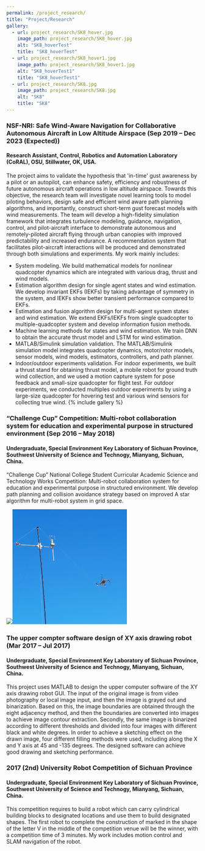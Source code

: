 ```yaml
---
permalink: /project_research/
title: "Project/Research"
gallery:
  - url: project_research/SK8_hover.jpg
    image_path: project_research/SK8_hover.jpg
    alt: "SK8_hoverTest"
    title: "SK8_hoverTest"
  - url: project_research/SK8_hover1.jpg
    image_path: project_research/SK8_hover1.jpg
    alt: "SK8_hoverTest1"
    title: "SK8_hoverTest1"
  - url: project_research/SK8.jpg
    image_path: project_research/SK8.jpg
    alt: "SK8"
    title: "SK8"
---
```

### NSF-NRI: Safe Wind-Aware Navigation for Collaborative Autonomous Aircraft in Low Altitude Airspace (Sep 2019 – Dec 2023 (Expected))
#### Research Assistant, Control, Robotics and Automation Laboratory (CoRAL), OSU, Stillwater, OK, USA. 
The project aims to validate the hypothesis that 'in-time' gust awareness by a pilot or an autopilot, can enhance safety, efficiency and robustness of future autonomous aircraft operations in low altitude airspace. Towards this objective, the research team will investigate novel learning tools to model piloting behaviors, design safe and efficient wind aware path planning algorithms, and importantly, construct short-term gust forecast models with wind measurements. The team will develop a high-fidelity simulation framework that integrates turbulence modeling, guidance, navigation, control, and pilot-aircraft interface to demonstrate autonomous and remotely-piloted aircraft flying through urban canopies with improved predictability and increased endurance. A recommendation system that facilitates pilot-aircraft interactions will be produced and demonstrated through both simulations and experiments. My work mainly includes:
- System modeling. We build mathematical models for nonlinear quadcopter dynamics which are integrated with various drag, thrust and wind models. 
- Estimation algorithm design for single agent states and wind estimation. We develop invariant EKFs (IEKFs) by taking advantage of symmetry in the system, and IEKFs show better transient performance compared to EKFs.
- Estimation and fusion algorithm design for multi-agent system states and wind estimation. We extend EKFs/IEKFs from single quadcopter to multiple-quadcopter system and develop information fusion methods.
- Machine learning methods for states and wind estimation. We train DNN to obtain the accurate thrust model and LSTM for wind estimation.
- MATLAB/Simulink simulation validation. The MATLAB/Simulink simulation model integrates quadcopter dynamics, motor/rotor models, sensor models, wind models, estimators, controllers, and path planner.
- Indoor/outdoor experiments validation. For indoor experiments, we built a thrust stand for obtaining thrust model, a mobile robot for ground truth wind collection, and we used a motion capture system for pose feedback and small-size quadcopter for flight test. For outdoor experiments, we conducted multiples outdoor experiments by using a large-size quadcopter for hovering test and various wind sensors for collecting true wind.
{% include gallery %}
### “Challenge Cup” Competition: Multi-robot collaboration system for education and experimental purpose in structured environment (Sep 2016 – May 2018)
#### Undergraduate, Special Environment Key Laboratory of Sichuan Province, Southwest University of Science and Technogy, Mianyang, Sichuan, China. 
“Challenge Cup” National College Student Curricular Academic Science and Technology Works Competition: Multi-robot collaboration system for education and experimental purpose in structured environment. We develop path planning and collision avoidance strategy based on improved A star algorithm for multi-robot system in grid space.

<img src="https://github.com/HaoChen1016/HaoChen1016.github.io/blob/master/images/project_research/SK8.jpg" width="300"><img src="https://github.com/HaoChen1016/HaoChen1016.github.io/blob/master/images/project_research/SK8_hover.jpg" width="300">

### The upper compter software design of XY axis drawing robot (Mar 2017 – Jul 2017)
#### Undergraduate, Special Environment Key Laboratory of Sichuan Province, Southwest University of Science and Technogy, Mianyang, Sichuan, China. 
This project uses MATLAB to design the upper computer software of the XY axis drawing robot GUI. The input of the original image is from video photography or local image input, and then the image is grayed out and binarization. Based on this, the image boundaries are obtained through the eight adjacency method, and then the boundaries are converted into images to achieve image contour extraction. Secondly, the same image is binarized according to different thresholds and divided into four images with different black and white degrees. In order to achieve a sketching effect on the drawn image, four different filling methods were used, including along the X and Y axis at 45 and -135 degrees. The designed software can achieve good drawing and sketching performance.

### 2017 (2nd) University Robot Competition of Sichuan Province
#### Undergraduate, Special Environment Key Laboratory of Sichuan Province, Southwest University of Science and Technogy, Mianyang, Sichuan, China. 
This competition requires to build a robot which can carry cylindrical building blocks to designated locations and use them to build designated shapes. The first robot to complete the construction of marked in the shape of the letter V in the middle of the competition venue will be the winner, with a competition time of 3 minutes. My work includes motion control and SLAM navigation of the robot.
